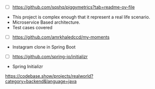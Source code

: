 - [ ] https://github.com/sqshq/piggymetrics?tab=readme-ov-file 
- This project is complex enough that it represent a real life scenario.
- Microservice Based architecture.
- Test cases covered

- [ ] https://github.com/amrkhaledccd/my-moments
- Instagram clone in Spring Boot

- [ ] https://github.com/spring-io/initializr
- Spring Initializr

https://codebase.show/projects/realworld?category=backend&language=java
